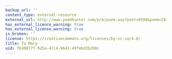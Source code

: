 ```yaml
---
backup_url: ''
content_type: external-resource
external_url: http://www.poemhunter.com/p/m/poem.asp?poet=6598&poem=29108
has_external_licence_warning: true
has_external_license_warning: true
is_broken: ''
license: https://creativecommons.org/licenses/by-nc-sa/4.0/
title: To Mary
uid: f630077f-925a-47c4-9641-49f4bd3b2b0c
---
```

